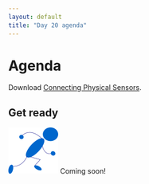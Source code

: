 ```yaml
---
layout: default
title: "Day 20 agenda"
---
```


# Agenda

Download  [Connecting Physical Sensors](../labs/ConnectingSensors.pdf).

## Get ready

<img class="parimg" alt="Get ready" src="img/getready.png"> Coming soon!

<div style="clear: both;"></div>
